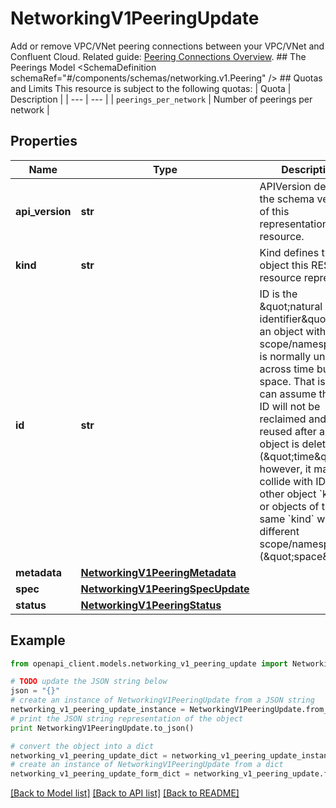 # NetworkingV1PeeringUpdate

Add or remove VPC/VNet peering connections between your VPC/VNet and Confluent Cloud.  Related guide: [Peering Connections Overview](https://docs.confluent.io/cloud/current/networking/peering/overview.html).  ## The Peerings Model <SchemaDefinition schemaRef=\"#/components/schemas/networking.v1.Peering\" />  ## Quotas and Limits This resource is subject to the following quotas:  | Quota | Description | | --- | --- | | `peerings_per_network` | Number of peerings per network |

## Properties
Name | Type | Description | Notes
------------ | ------------- | ------------- | -------------
**api_version** | **str** | APIVersion defines the schema version of this representation of a resource. | [optional] [readonly] 
**kind** | **str** | Kind defines the object this REST resource represents. | [optional] [readonly] 
**id** | **str** | ID is the \&quot;natural identifier\&quot; for an object within its scope/namespace; it is normally unique across time but not space. That is, you can assume that the ID will not be reclaimed and reused after an object is deleted (\&quot;time\&quot;); however, it may collide with IDs for other object &#x60;kinds&#x60; or objects of the same &#x60;kind&#x60; within a different scope/namespace (\&quot;space\&quot;). | [optional] [readonly] 
**metadata** | [**NetworkingV1PeeringMetadata**](NetworkingV1PeeringMetadata.md) |  | [optional] 
**spec** | [**NetworkingV1PeeringSpecUpdate**](NetworkingV1PeeringSpecUpdate.md) |  | [optional] 
**status** | [**NetworkingV1PeeringStatus**](NetworkingV1PeeringStatus.md) |  | [optional] 

## Example

```python
from openapi_client.models.networking_v1_peering_update import NetworkingV1PeeringUpdate

# TODO update the JSON string below
json = "{}"
# create an instance of NetworkingV1PeeringUpdate from a JSON string
networking_v1_peering_update_instance = NetworkingV1PeeringUpdate.from_json(json)
# print the JSON string representation of the object
print NetworkingV1PeeringUpdate.to_json()

# convert the object into a dict
networking_v1_peering_update_dict = networking_v1_peering_update_instance.to_dict()
# create an instance of NetworkingV1PeeringUpdate from a dict
networking_v1_peering_update_form_dict = networking_v1_peering_update.from_dict(networking_v1_peering_update_dict)
```
[[Back to Model list]](../ccloud/README.md#documentation-for-models) [[Back to API list]](../ccloud/README.md#documentation-for-api-endpoints) [[Back to README]](../ccloud/README.md)


